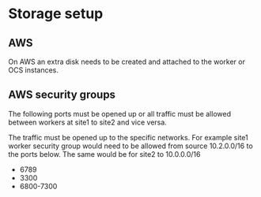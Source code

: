 # Storage setup

## AWS
On AWS an extra disk needs to be created and attached to the worker or OCS instances.

## AWS security groups
The following ports must be opened up or all traffic must be allowed between workers at site1 to site2 and vice versa.

The traffic must be opened up to the specific networks. For example site1 worker security group would need to be allowed from source 10.2.0.0/16 to the ports below. The same would be for site2 to 10.0.0.0/16	
* 6789
* 3300
* 6800-7300
